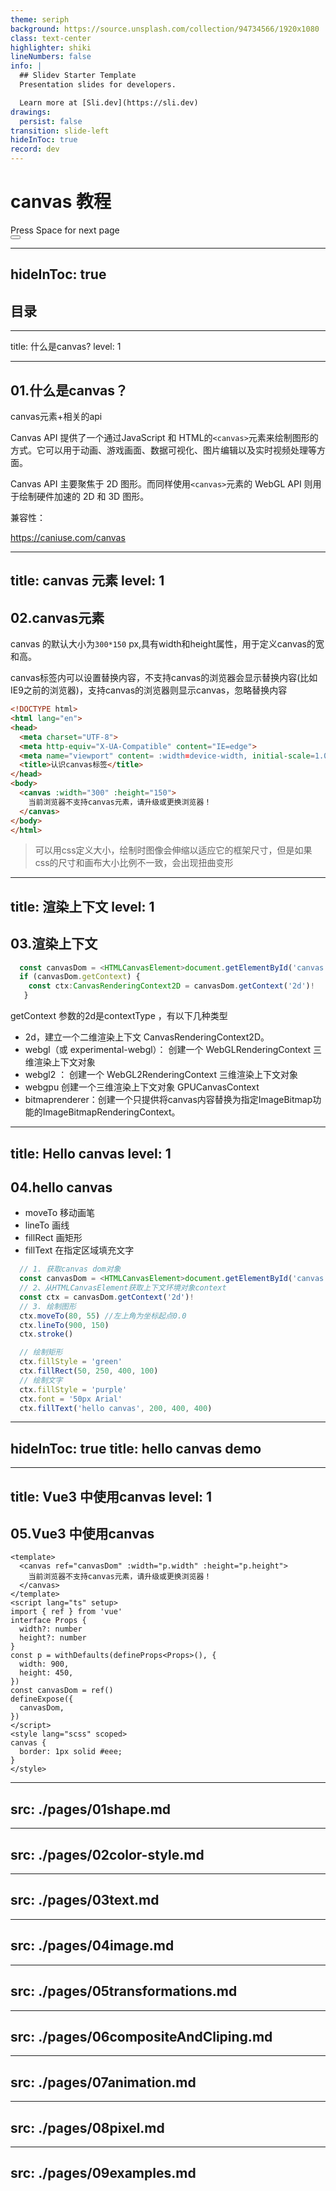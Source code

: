 ```yaml
---
theme: seriph
background: https://source.unsplash.com/collection/94734566/1920x1080
class: text-center
highlighter: shiki
lineNumbers: false
info: |
  ## Slidev Starter Template
  Presentation slides for developers.

  Learn more at [Sli.dev](https://sli.dev)
drawings:
  persist: false
transition: slide-left
hideInToc: true
record: dev
---
```



# canvas 教程

<div class="pt-12">
  <span @click="$slidev.nav.next" class="px-2 py-1 rounded cursor-pointer" hover="bg-white bg-opacity-10">
    Press Space for next page <carbon:arrow-right class="inline"/>
  </span>
</div>
<div class="abs-br m-6 flex gap-2">
  <button @click="$slidev.nav.openInEditor()" title="Open in Editor" class="text-xl icon-btn opacity-50 !border-none !hover:text-white">
    <carbon:edit />
  </button>
</div>

---
hideInToc: true
---

## 目录

<Toc columns="4" />

---
title: 什么是canvas?
level: 1

---
## 01.什么是canvas？  

canvas元素+相关的api  

Canvas API 提供了一个通过JavaScript 和 HTML的`<canvas>`元素来绘制图形的方式。它可以用于动画、游戏画面、数据可视化、图片编辑以及实时视频处理等方面。

Canvas API 主要聚焦于 2D 图形。而同样使用`<canvas>`元素的 WebGL API 则用于绘制硬件加速的 2D 和 3D 图形。

兼容性：

<https://caniuse.com/canvas>

---
title: canvas 元素
level: 1
---

## 02.canvas元素  

canvas 的默认大小为`300*150` px,具有width和height属性，用于定义canvas的宽和高。  

canvas标签内可以设置替换内容，不支持canvas的浏览器会显示替换内容(比如IE9之前的浏览器)，支持canvas的浏览器则显示canvas，忽略替换内容

```html
<!DOCTYPE html>
<html lang="en">
<head>
  <meta charset="UTF-8">
  <meta http-equiv="X-UA-Compatible" content="IE=edge">
  <meta name="viewport" content= :width=device-width, initial-scale=1.0">
  <title>认识canvas标签</title>
</head>
<body>
  <canvas :width="300" :height="150">
    当前浏览器不支持canvas元素，请升级或更换浏览器！
  </canvas>
</body>
</html>

```

> 可以用css定义大小，绘制时图像会伸缩以适应它的框架尺寸，但是如果css的尺寸和画布大小比例不一致，会出现扭曲变形

---
title: 渲染上下文
level: 1
---

## 03.渲染上下文

```ts
  const canvasDom = <HTMLCanvasElement>document.getElementById('canvas')
  if (canvasDom.getContext) {
    const ctx:CanvasRenderingContext2D = canvasDom.getContext('2d')!
   }

```

getContext 参数的2d是contextType ，有以下几种类型

- 2d，建立一个二维渲染上下文 CanvasRenderingContext2D。
- webgl（或 experimental-webgl）： 创建一个 WebGLRenderingContext 三维渲染上下文对象
- webgl2 ： 创建一个 WebGL2RenderingContext 三维渲染上下文对象
- webgpu 创建一个三维渲染上下文对象 GPUCanvasContext
- bitmaprenderer：创建一个只提供将canvas内容替换为指定ImageBitmap功能的ImageBitmapRenderingContext。

---
title: Hello canvas
level: 1
---

## 04.hello canvas

- moveTo 移动画笔
- lineTo 画线
- fillRect 画矩形
- fillText 在指定区域填充文字

```ts
  // 1. 获取canvas dom对象
  const canvasDom = <HTMLCanvasElement>document.getElementById('canvas')
  // 2、从HTMLCanvasElement获取上下文环境对象context
  const ctx = canvasDom.getContext('2d')!
  // 3. 绘制图形
  ctx.moveTo(80, 55) //左上角为坐标起点0.0
  ctx.lineTo(900, 150)
  ctx.stroke()

  // 绘制矩形
  ctx.fillStyle = 'green'
  ctx.fillRect(50, 250, 400, 100)
  // 绘制文字
  ctx.fillStyle = 'purple'
  ctx.font = '50px Arial'
  ctx.fillText('hello canvas', 200, 400, 400) 

```

---
hideInToc: true
title: hello canvas demo
---
<Demo001HelloCanvas/>

---
title: Vue3 中使用canvas
level: 1
---
## 05.Vue3 中使用canvas

```vue
<template>
  <canvas ref="canvasDom" :width="p.width" :height="p.height">
    当前浏览器不支持canvas元素，请升级或更换浏览器！
  </canvas>
</template>
<script lang="ts" setup>
import { ref } from 'vue'
interface Props {
  width?: number
  height?: number
}
const p = withDefaults(defineProps<Props>(), {
  width: 900,
  height: 450,
})
const canvasDom = ref()
defineExpose({
  canvasDom,
})
</script>
<style lang="scss" scoped>
canvas {
  border: 1px solid #eee;
}
</style>
```

---
src: ./pages/01shape.md
---
---
src: ./pages/02color-style.md
---

---
src: ./pages/03text.md
---
---
src: ./pages/04image.md
---

---
src: ./pages/05transformations.md
---

---
src: ./pages/06compositeAndCliping.md
---

---
src: ./pages/07animation.md
---

---
src: ./pages/08pixel.md
---

---
src: ./pages/09examples.md
---
